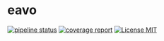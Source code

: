 # eavo
[![pipeline status](https://gitlab.com/beremaran/eavo/badges/master/pipeline.svg)](https://gitlab.com/beremaran/eavo/commits/master)
[![coverage report](https://gitlab.com/beremaran/eavo/badges/master/coverage.svg)](https://gitlab.com/beremaran/eavo/commits/master)
[![License MIT](https://img.shields.io/badge/License-MIT-brightgreen.svg)](https://img.shields.io/badge/License-MIT-brightgreen.svg)